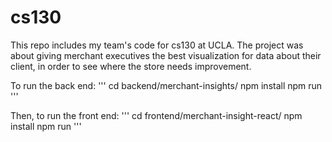 # cs130
This repo includes my team's code for cs130 at UCLA. The project was about giving merchant executives the best visualization for data about their client, in order to see where the store needs improvement.  

To run the back end:
'''
cd backend/merchant-insights/
npm install
npm run
'''
  
Then, to run the front end:
'''
cd frontend/merchant-insight-react/
npm install
npm run
'''
